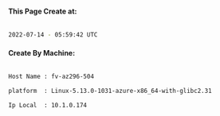 
   
#### This Page Create at:

```bash

2022-07-14 - 05:59:42 UTC

```

#### Create By Machine:

```bash

Host Name : fv-az296-504

platform  : Linux-5.13.0-1031-azure-x86_64-with-glibc2.31

Ip Local  : 10.1.0.174

```

